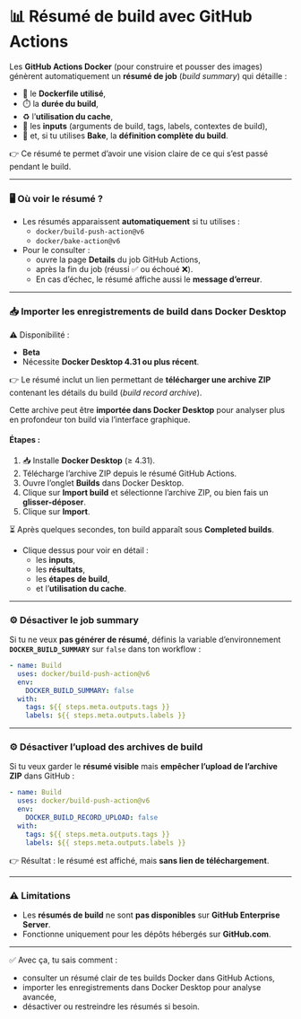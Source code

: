 # 📊 Résumé de build avec GitHub Actions

Les **GitHub Actions Docker** (pour construire et pousser des images) génèrent automatiquement un **résumé de job** (_build summary_) qui détaille :

* 📄 le **Dockerfile utilisé**,
* ⏱️ la **durée du build**,
* ♻️ l’**utilisation du cache**,
* 🔑 les **inputs** (arguments de build, tags, labels, contextes de build),
* 🧩 et, si tu utilises **Bake**, la **définition complète du build**.

👉 Ce résumé te permet d’avoir une vision claire de ce qui s’est passé pendant le build.

***

### 🖥️ Où voir le résumé ?

* Les résumés apparaissent **automatiquement** si tu utilises :
  * `docker/build-push-action@v6`
  * `docker/bake-action@v6`
* Pour le consulter :
  * ouvre la page **Details** du job GitHub Actions,
  * après la fin du job (réussi ✅ ou échoué ❌).
  * En cas d’échec, le résumé affiche aussi le **message d’erreur**.

***

### 📥 Importer les enregistrements de build dans Docker Desktop

⚠️ Disponibilité :

* **Beta**
* Nécessite **Docker Desktop 4.31 ou plus récent**.

👉 Le résumé inclut un lien permettant de **télécharger une archive ZIP** contenant les détails du build (_build record archive_).

Cette archive peut être **importée dans Docker Desktop** pour analyser plus en profondeur ton build via l’interface graphique.

#### Étapes :

1. 📥 Installe **Docker Desktop** (≥ 4.31).
2. Télécharge l’archive ZIP depuis le résumé GitHub Actions.
3. Ouvre l’onglet **Builds** dans Docker Desktop.
4. Clique sur **Import build** et sélectionne l’archive ZIP, ou bien fais un **glisser-déposer**.
5. Clique sur **Import**.

⏳ Après quelques secondes, ton build apparaît sous **Completed builds**.

* Clique dessus pour voir en détail :
  * les **inputs**,
  * les **résultats**,
  * les **étapes de build**,
  * et l’**utilisation du cache**.

***

### ⚙️ Désactiver le job summary

Si tu ne veux **pas générer de résumé**, définis la variable d’environnement **`DOCKER_BUILD_SUMMARY`** sur `false` dans ton workflow :

```yaml
- name: Build
  uses: docker/build-push-action@v6
  env:
    DOCKER_BUILD_SUMMARY: false
  with:
    tags: ${{ steps.meta.outputs.tags }}
    labels: ${{ steps.meta.outputs.labels }}
```

***

### ⚙️ Désactiver l’upload des archives de build

Si tu veux garder le **résumé visible** mais **empêcher l’upload de l’archive ZIP** dans GitHub :

```yaml
- name: Build
  uses: docker/build-push-action@v6
  env:
    DOCKER_BUILD_RECORD_UPLOAD: false
  with:
    tags: ${{ steps.meta.outputs.tags }}
    labels: ${{ steps.meta.outputs.labels }}
```

👉 Résultat : le résumé est affiché, mais **sans lien de téléchargement**.

***

### ⚠️ Limitations

* Les **résumés de build** ne sont **pas disponibles** sur **GitHub Enterprise Server**.
* Fonctionne uniquement pour les dépôts hébergés sur **GitHub.com**.

***

✅ Avec ça, tu sais comment :

* consulter un résumé clair de tes builds Docker dans GitHub Actions,
* importer les enregistrements dans Docker Desktop pour analyse avancée,
* désactiver ou restreindre les résumés si besoin.
